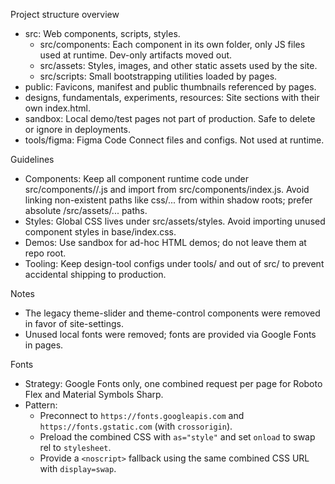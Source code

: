 Project structure overview

- src: Web components, scripts, styles.
  - src/components: Each component in its own folder, only JS files used at runtime. Dev-only artifacts moved out.
  - src/assets: Styles, images, and other static assets used by the site.
  - src/scripts: Small bootstrapping utilities loaded by pages.
- public: Favicons, manifest and public thumbnails referenced by pages.
- designs, fundamentals, experiments, resources: Site sections with their own index.html.
- sandbox: Local demo/test pages not part of production. Safe to delete or ignore in deployments.
- tools/figma: Figma Code Connect files and configs. Not used at runtime.

Guidelines

- Components: Keep all component runtime code under src/components/<name>/<name>.js and import from src/components/index.js. Avoid linking non-existent paths like css/... from within shadow roots; prefer absolute /src/assets/... paths.
- Styles: Global CSS lives under src/assets/styles. Avoid importing unused component styles in base/index.css.
- Demos: Use sandbox for ad-hoc HTML demos; do not leave them at repo root.
- Tooling: Keep design-tool configs under tools/ and out of src/ to prevent accidental shipping to production.

Notes

- The legacy theme-slider and theme-control components were removed in favor of site-settings.
- Unused local fonts were removed; fonts are provided via Google Fonts in pages.

Fonts

- Strategy: Google Fonts only, one combined request per page for Roboto Flex and Material Symbols Sharp.
- Pattern:
  - Preconnect to `https://fonts.googleapis.com` and `https://fonts.gstatic.com` (with `crossorigin`).
  - Preload the combined CSS with `as="style"` and set `onload` to swap rel to `stylesheet`.
  - Provide a `<noscript>` fallback using the same combined CSS URL with `display=swap`.
